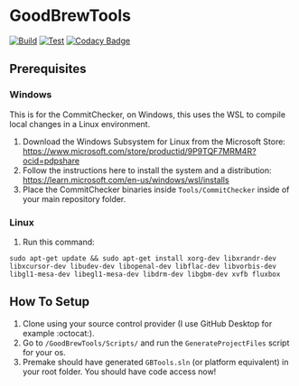 # GoodBrewTools

[![Build](https://github.com/TrashCoder94/GoodBrewTools/actions/workflows/build.yml/badge.svg)](https://github.com/TrashCoder94/GoodBrewTools/actions/workflows/build.yml)
[![Test](https://github.com/TrashCoder94/GoodBrewTools/actions/workflows/test.yml/badge.svg)](https://github.com/TrashCoder94/GoodBrewTools/actions/workflows/test.yml)
[![Codacy Badge](https://app.codacy.com/project/badge/Grade/9cd29dd14f8c4a3f850a6d0fd89674eb)](https://app.codacy.com/gh/TrashCoder94/GoodBrewTools/dashboard?utm_source=gh&utm_medium=referral&utm_content=&utm_campaign=Badge_grade)

## Prerequisites

### Windows
This is for the CommitChecker, on Windows, this uses the WSL to compile local changes in a Linux environment.
1. Download the Windows Subsystem for Linux from the Microsoft Store: https://www.microsoft.com/store/productid/9P9TQF7MRM4R?ocid=pdpshare
2. Follow the instructions here to install the system and a distribution: https://learn.microsoft.com/en-us/windows/wsl/installs
3. Place the CommitChecker binaries inside `Tools/CommitChecker` inside of your main repository folder.

### Linux
1. Run this command:
```
sudo apt-get update && sudo apt-get install xorg-dev libxrandr-dev libxcursor-dev libudev-dev libopenal-dev libflac-dev libvorbis-dev libgl1-mesa-dev libegl1-mesa-dev libdrm-dev libgbm-dev xvfb fluxbox
```

## How To Setup

1.	Clone using your source control provider (I use GitHub Desktop for example :octocat:).
2.	Go to `/GoodBrewTools/Scripts/` and run the `GenerateProjectFiles` script for your os.
3.	Premake should have generated `GBTools.sln` (or platform equivalent) in your root folder. You should have code access now!
